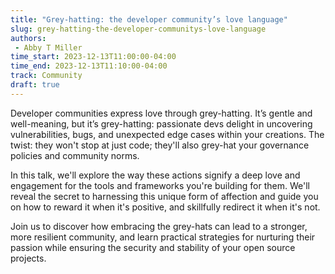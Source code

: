 ```yaml
---
title: "Grey-hatting: the developer community’s love language"
slug: grey-hatting-the-developer-communitys-love-language
authors:
 - Abby T Miller
time_start: 2023-12-13T11:00:00-04:00
time_end: 2023-12-13T11:10:00-04:00
track: Community
draft: true
---
```


Developer communities express love through grey-hatting. It’s gentle and well-meaning, but it’s grey-hatting: passionate devs delight in uncovering vulnerabilities, bugs, and unexpected edge cases within your creations. The twist: they won't stop at just code; they'll also grey-hat your governance policies and community norms.
 
 
 
 In this talk, we'll explore the way these actions signify a deep love and engagement for the tools and frameworks you're building for them. We'll reveal the secret to harnessing this unique form of affection and guide you on how to reward it when it's positive, and skillfully redirect it when it's not.
 
 
 
 Join us to discover how embracing the grey-hats can lead to a stronger, more resilient community, and learn practical strategies for nurturing their passion while ensuring the security and stability of your open source projects.